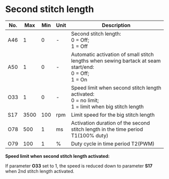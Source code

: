 # Second stitch length



| No. | Max | Min | Unit | Description |
| --- | --- | --- | --- | --- |
| A46 | 1 | 0 | - | Second stitch length:<br>0 = Off;<br>1 = Off |
| A50 | 1 | 0 | - | Automatic activation of small stitch lengths when sewing bartack at seam start/end:<br>0 = Off;<br/>1 = On |
| O33 | 1 | 0 | - | Speed limit when second stitch length activated:<br>0 = no limit;<br>1 = limit when big stitch length |
| S17 | 3500 | 100 | rpm | Limit speed for the big stitch length |
| O78 | 500 | 1 | ms | Activation duration of the second stitch length in the time period T1(100% duty) |
| O79 | 100 | 1 | % | Duty cycle in time period T2(PWM) |



**Speed limit when second stitch length activated:**

 If parameter **O33** set to 1, the speed is reduced down to parameter **S17** when 2nd stitch length activated.
